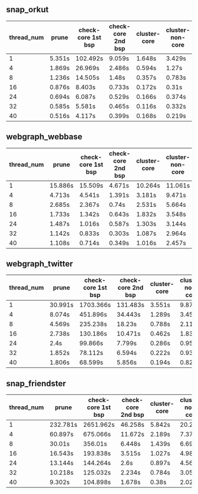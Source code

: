 ## snap_orkut

thread_num | prune | check-core 1st bsp | check-core 2nd bsp | cluster-core | cluster-non-core | total | total speedup
--- | --- | --- | --- | --- | --- | --- | ---
1 | 5.351s | 102.492s | 9.059s | 1.648s | 3.429s | 121.982s | 1.000
4 | 1.869s | 26.969s | 2.486s | 0.594s | 1.27s | 33.192s | 3.675
8 | 1.236s | 14.505s | 1.48s | 0.357s | 0.783s | 18.364s | 6.642
16 | 0.876s | 8.403s | 0.733s | 0.172s | 0.31s | 10.496s | 11.622
24 | 0.694s | 6.087s | 0.529s | 0.166s | 0.374s | 7.852s | 15.535
32 | 0.585s | 5.581s | 0.465s | 0.116s | 0.332s | 7.083s | 17.222
40 | 0.516s | 4.117s | 0.399s | 0.168s | 0.219s | 5.422s | 22.498

## webgraph_webbase

thread_num | prune | check-core 1st bsp | check-core 2nd bsp | cluster-core | cluster-non-core | total | total speedup
--- | --- | --- | --- | --- | --- | --- | ---
1 | 15.886s | 15.509s | 4.671s | 10.264s | 11.061s | 57.402s | 1.000
4 | 4.713s | 4.541s | 1.391s | 3.181s | 9.471s | 23.3s | 2.464
8 | 2.685s | 2.367s | 0.74s | 2.531s | 5.664s | 13.991s | 4.103
16 | 1.733s | 1.342s | 0.643s | 1.832s | 3.548s | 9.101s | 6.307
24 | 1.487s | 1.016s | 0.587s | 1.303s | 3.144s | 7.541s | 7.612
32 | 1.142s | 0.833s | 0.303s | 1.087s | 2.964s | 6.332s | 9.065
40 | 1.108s | 0.714s | 0.349s | 1.016s | 2.457s | 5.648s | 10.163

## webgraph_twitter

thread_num | prune | check-core 1st bsp | check-core 2nd bsp | cluster-core | cluster-non-core | total | total speedup
--- | --- | --- | --- | --- | --- | --- | ---
1 | 30.991s | 1703.366s | 131.483s | 3.551s | 9.877s | 1879.272s | 1.000
4 | 8.074s | 451.896s | 34.443s | 1.289s | 3.456s | 499.16s | 3.765
8 | 4.569s | 235.238s | 18.23s | 0.788s | 2.119s | 260.946s | 7.202
16 | 2.738s | 130.186s | 10.471s | 0.462s | 1.834s | 145.693s | 12.899
24 | 2.4s | 99.866s | 7.799s | 0.286s | 0.951s | 111.304s | 16.884
32 | 1.852s | 78.112s | 6.594s | 0.222s | 0.939s | 87.722s | 21.423
40 | 1.806s | 68.599s | 5.856s | 0.194s | 0.825s | 77.283s | 24.317


## snap_friendster

thread_num | prune | check-core 1st bsp | check-core 2nd bsp | cluster-core | cluster-non-core | total | total speedup
--- | --- | --- | --- | --- | --- | --- | ---
1 | 232.781s | 2651.962s | 46.258s | 5.842s | 20.248s | 2957.095s | 1.000
4 | 60.897s | 675.066s | 11.672s | 2.189s | 7.376s | 757.206s | 3.905
8 | 30.01s | 356.01s | 6.448s | 1.439s | 6.694s | 400.603s | 7.382
16 | 16.543s | 193.838s | 3.515s | 1.027s | 4.988s | 219.914s | 13.447
24 | 13.144s | 144.264s | 2.6s | 0.897s | 4.568s | 165.476s | 17.870
32 | 10.218s | 125.032s | 2.234s | 0.784s | 3.052s | 141.324s | 20.924
40 | 9.302s | 104.898s | 1.678s | 0.38s | 2.021s | 118.281s | 25.001